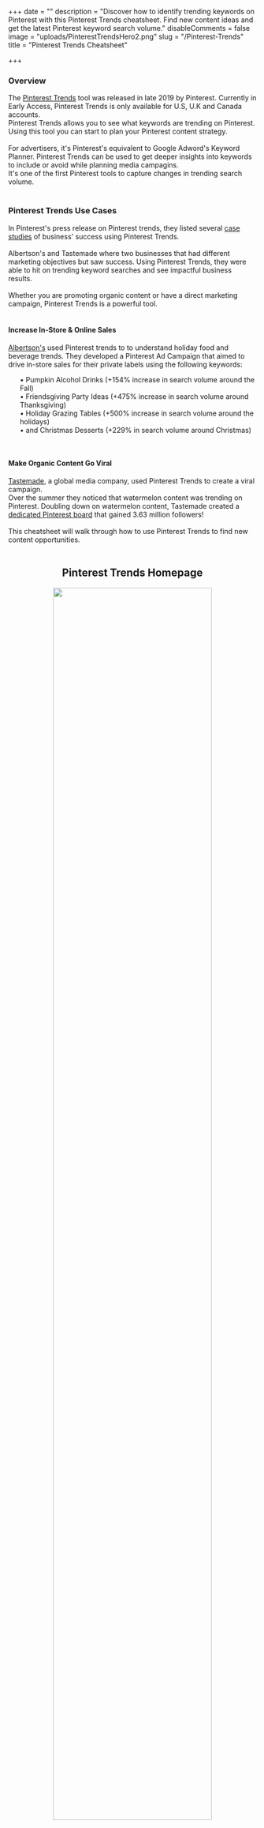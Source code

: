 +++
date = ""
description = "Discover how to identify trending keywords on Pinterest with this Pinterest Trends cheatsheet. Find new content ideas and get the latest Pinterest keyword search volume."
disableComments = false
image = "uploads/PinterestTrendsHero2.png"
slug = "/Pinterest-Trends"
title = "Pinterest Trends Cheatsheet"

+++
<h3>Overview</h3>
The <a href="https://trends.pinterest.com/?country=US">Pinterest Trends</a> tool was released in late 2019 by Pinterest. Currently in Early Access, Pinterest Trends is only available for U.S, U.K and Canada accounts. 
<br>
Pinterest Trends allows you to see what keywords are trending on Pinterest. Using this tool you can start to plan your Pinterest content strategy. 
<br>
<br>
For advertisers, it's Pinterest's equivalent to Google Adword's Keyword Planner. Pinterest Trends can be used to get deeper insights into keywords to include or avoid while planning media campagins.
<br>
It's one of the first Pinterest tools to capture changes in trending search volume.
<br>
<br>
<h3>Pinterest Trends Use Cases</h3>
In Pinterest's press release on Pinterest trends, they listed several <a href="https://newsroom.pinterest.com/en/post/introducing-pinterest-trends-showing-the-power-of-insights-irl">case studies</a> of business' success using Pinterest Trends. 
<br>
<br>
Albertson's and Tastemade where two businesses that had different marketing objectives but saw success. Using Pinterest Trends, they were able to hit on trending keyword searches and see impactful business results.
<br>
<br>
Whether you are promoting organic content or have a direct marketing campaign, Pinterest Trends is a powerful tool.
<br>
<br>
<h4> Increase In-Store & Online Sales </h4>

<a href="https://www.albertsons.com/"> Albertson's</a> used Pinterest trends to to understand holiday food and beverage trends.
They developed a Pinterest Ad Campaign that aimed to drive in-store sales for their private labels using the following keywords:
<br>
<ul>
<il> • Pumpkin Alcohol Drinks (+154% increase in search volume around the Fall)
<br>
<il> • Friendsgiving Party Ideas (+475% increase in search volume around Thanksgiving)
<br>
<il> • Holiday Grazing Tables (+500% increase in search volume around the holidays)
<br>
<il> • and Christmas Desserts (+229% in search volume around Christmas)  
 </ul>
<br>
<h4>Make Organic Content Go Viral</h4>
<a href="https://www.tastemade.com/"> Tastemade</a>, a global media company, used Pinterest Trends to create a viral campaign. 
<br>
Over the summer they noticed that watermelon content was trending on Pinterest. Doubling down on watermelon content, Tastemade created a <a href="https://www.pinterest.com/tastemade/cooking-with-watermelon/"> dedicated Pinterest board</a> that gained 3.63 million followers!
<br>
<br>
This cheatsheet will walk through how to use Pinterest Trends to find new content opportunities.
<br>
<br>
<center><h2> Pinterest Trends Homepage </center></h2>

<center><img src="https://raw.githubusercontent.com/foofeh/hugo-theme-massively/master/exampleSite/static/uploads/Screen Shot 2020-05-15 at 1.50.28 PM.png" width="80%" height="80%"></center>
<center><i>Above is the Pinterest Trends homepage. You can see what is trending in popular categories.</i></center>
<br>

On the homepage of Pinterest Trends is a high-level report on what keywords are currently trending.

The first panel, <i><b>Today's Top Pinterest Trends</i></b>, shows keywords that had a recent surge in searches. As you scroll down, Pinterest breaks out trending keywords by popular categories: Fashion, Food & Drink, Beauty, and Home.


Pinterest Trend's home page is great for a high-level of what is trending on Pinterest. Should you have a specific keyword you want to research, Pinterest offers a search function.
<br>
<br>
<center><h2>Pinterest Keyword Research: Getting Started<h2></center>
 
I run a baking community on Pinterest. My content plan switches off between featuring cakes and cookies. Using Pinterest Trends reporting, I can identify when it is best to post cookie content v.s cake content.

 <style>
  @media screen and (max-width: 480px) {
    img {
         width: 350px;
    }
}
  </style>
<center><img src="https://raw.githubusercontent.com/foofeh/hugo-theme-massively/master/exampleSite/static/uploads/CakedecoratingPT.png" width="80%" height="80%"></center>
 <center><i>Pinterest auto-suggest keywords based off what you type in. On the right of the keyword is a search volume graph.</i></center>
<br>
Using the search bar is a great way to quickly get new keyword ideas and see keyword performance at a glance.
<br>
 <b>Step 1:</b> Type in a keyword you would like to explore.
 <br>
 <b>Step 2: </b> Pinterest auto-suggests keyword ideas in the drop-down menu.
 <br>
 <b>Step 3:</b> In the right corner of every keyword is a search volume graph. This shows search volume for that keyword over the last 12 months. 
 <br>
 <b>Step 4:</b> Click on the keyword you want to explore. You will be navigated to a new page for a deeper-dive into search volume.
<br>
<br>
<center><h3> Keyword Deeper-Dive</center></h3>

<center><img src="https://raw.githubusercontent.com/foofeh/hugo-theme-massively/master/exampleSite/static/uploads/PTOvertimeGraph.png" width="80%" height="80%"></center>
<Center><i> Hovering over the graph allows you to see search volume for each week. </center></i>
<br>
The main part of the Pinterest Trends tool is an interactive graph. Providing data from the last 12 months, each data point is searches over a week.

<i>Important note:</i> The search volume is not the <b><i>actual</b></i> search volume. Instead, Pinterest provides a score from 0-100 that is relative to other keyword searches during the same time period. The higher the search volume number, the more searches there are compared to other searches.
<br>
A search volume score of 90 has more searches than a keyword with a score of 20. 
<br>
<br>
<center><h3>Comparing Keywords</center></h3>
Being able to compare keywords enables you to take your content strategy to the next level. Knowing <i>what</i> people are searching for <i>when</i> allows you to provide relevant content during popular search windows.
<br>
<br>
<center><h4> How To Use the Interactive Graph</center></h4>
Pinterest allows you to add up to 4 keywords at a time.
You can add keywords to the graph in following ways:

<b>Related Terms</b>: Below the interactive graph are related terms Pinterest suggests. Simply click on they keyword and it will be added to the graph.

<b>Search Bar</b>: Going back up to the search bar, you can type in a new keyword. A list of suggestions based off of what you typed in will pop-up. Once you found the keyword you want, simply click on it to add to the graph.
<br>
<br>
<center><h4>Keyword Comparision Example </h4></center>
<center><img src="https://raw.githubusercontent.com/foofeh/hugo-theme-massively/master/exampleSite/static/uploads/PTKeywordCompare.png" width="80%" height="80%"></center>
<center><i> Above is the Search Volume Graph I will be walking through in this example.</center></i>.
<br>
On Pinterest I post content related to cake and cookie baking. Being two different topics, I wanted to see if there was a time period where one is searched more than the other.
<br>
Knowing if cakes are searched more than cookies during a certain time can help me strategize my content.
<br>
<br>
<h4> Setting Up to Compare Keywords</h4>
To start off, I searched for <i>cake decorating</i> on the homepage. I was then taken to the Search Volume Interactive graph. 
<br>
Immeditately, I typed in  <i>cookie decorating</i> in the search bar, and added it to the graph.
<br>
<br>
Taking a look across both search volume lines, <i>cake decorating</i> has a search volume index that is almost always 6-8 times higher than <i>cookie decorating</i>!
<br>
People on Pinterest are searching for cake decorating more often than cookie decorating.
<br>
<br>
<h4> Looking For Keyword Search Volume Jumps </h4>
However, I did notice something interesting..
<br>
Right around Christmas, <i>cookie decorating's</i> search volume line jumped! <i>Cookie decorating</i> had a search volume index of 70, while <i>cake decorating</i> had an index of 28.
<br>
People were searching for cookies <i>much</i> more frequently around Christmas.
<br>
<br>
Conclusion: Cookies are much more popular than cakes around Christmas.
<br>
<br>
<h4> Taking Keyword Research a Step Further </h4>

Royal icing is a type of frosting that is often used for cookie decorating. Ever see one of those memorizing cookie decorating videos? Yup. They're using royal icing.
<br>
<br>
Knowing that royal icing and cookie decorating goes hand-in-hand, I added <i>royal icing</i> to the graph.
<br>
..and I saw that royal icing is by far the highest searched keyword around Christmas! <i>Royal Icing</i> had a search volume index of 100 while <i>cookie decorating</I> had a search volume index of 70.
<br>
<br>
<h4>Using Keyword Research to Plan Content</h4>
Now how might I use this information to plan out content?
<br>
<br>
Starting in December, I would start posting content related to royal icing and cookie decorating. I would be sure to not over-populate my feed with cookie content, however. Some of my followers may prefer cake baking over cookies. Not wanting to isolate that audience, I would sprinkle in cake content as well.
<br>
<br>
Cookies becoming more popular than cakes around Christmas is an extreme example. Depending on your industry, you may not see such large differences between keywords. That's ok! Optimizing for smaller gaps can still prove to be impactful to your Pinterest Performance.
<center><h2> Pinterest 100 </center></h2>

<center><img class="TextWrap" src="https://raw.githubusercontent.com/foofeh/hugo-theme-massively/master/exampleSite/static/uploads/trend100.png" width="90%" height="90%"></center>

Launched in December 2019, Pinterest 100 is a visual way to explore what is trending on Pinterest.
The homepage has the top trend themes laid out visually, but to see all of the topics at once you can click the two vertical lines on the top left.
<br>
Pinterest considers a theme a trend if there was a search volume trajectory for at least six months.
The current 2020 report compares August 2017 - July 2018 to August 2018 - July 2019.
<br>
Partnering with WGSN, Pinterest identified keywords surrounding these trends broken down by country.

### Diving Into Trend Reports

<center><img src="https://raw.githubusercontent.com/foofeh/hugo-theme-massively/master/exampleSite/static/uploads/DeepDivePinterst.PNG" width="90%" height="90%"></center>
<center><i>Above are two trending searches on Pinterest under the [Space Everything](https://www.pinterest100.com/en-us/space-everything/) theme.</i></center>

Pinterest 100 is very visual and interactive mini-site. Laid out in a modern website design, the site covers the top 10 keywords and themes for the past year.

Click on a topic that interests you and the top keywords overall will be shown. The mini-site also breaks down the trending keywords for every topic by location.

You can also see just how much the keyword is trending by the year-over-year percentage.

Clicking on the Keyword will navigate to you the keyword search results page. You can then see content ideas based around that keyword,

For those who want to skip the visualization of trends, you can click the vertical lines on the top left corner. This will expand all of the trending themes.

### Top Trends For 2020

[**Beyond Binary:**](https://www.pinterest100.com/en-us/beyond-binary/) Moving beyond gendered labels and structured options.

[**Conscious Consumption:**](https://www.pinterest100.com/en-us/conscious-consumption/) A move towards more eco-friendly habits

[**Finding Balance:**](https://www.pinterest100.com/en-us/finding-balance/) Self-care routines and habits that help improve your outlook.

[**Home Hub:**](https://www.pinterest100.com/en-us/home-hub/) Making your home just a little more cozy.

[**Internationally Inspired:**](https://www.pinterest100.com/en-us/internationally-inspired/) From recipes to home decor, inspo is going global.

[**Pampered Pets:**](https://www.pinterest100.com/en-us/pampered-pets/) When your pets deserve more than just being a pet.

[**Re-Wilding:**](https://www.pinterest100.com/en-us/re-wilding/) Nature is calling people outside to relax, hike, and get explore.

[**Responsible Travel:**](https://www.pinterest100.com/en-us/responsible-travel/) Similar to Conscious Consumption, people are looking to how their travel is impacting the environment.

[**Space Everything:**](https://www.pinterest100.com/en-us/space-everything/) Style inspiration is going out of this world and into the galaxy.

[**90's Rerun:**](https://www.pinterest100.com/en-us/90s-rerun/) Fashion trends are getting a little nostalgic, as the 90's heavily influences searches on the platform.
